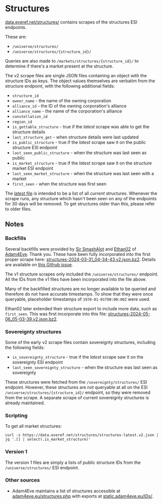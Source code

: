 # Structures

[data.everef.net/structures/](https://data.everef.net/structures/) contains scrapes of the structures ESI endpoints.

These are:
* `/universe/structures/`
* `/universe/structures/{structure_id}/`

Queries are also made to `/markets/structures/{structure_id}/` to determine if there's a market present at the structure.

The v2 scrape files are single JSON files containing an object with the structure IDs as keys.
The object values themselves are verbatim from the structure endpoint, with the following additional fields:
* `structure_id`
* `owner_name` - the name of the owning corporation
* `alliance_id` - the ID of the owning corporation's alliance
* `alliance_name` - the name of the corporation's alliance
* `constellation_id`
* `region_id`
* `is_gettable_structure` - true if the _latest_ scrape was able to get the structure details
* `last_structure_get` - when structure details were last updated
* `is_public_structure` - true if the _latest_ scrape saw it on the public structure ESI endpoint
* `last_seen_public_structure` - when the structure was last seen as public
* `is_market_structure` - true if the _latest_ scrape saw it on the structure market ESI endpoint
* `last_seen_market_structure` - when the structure was last seen with a market
* `first_seen` - when the structure was first seen

The [latest file](https://data.everef.net/structures/structures-latest.v2.json) is intended to be a list of all _current_ structures.
Whenever the scrape runs, any structure which hasn't been seen on any of the endpoints for 30 days will be removed.
To get structures older than this, please refer to older files.

## Notes

### Backfills

Several backfills were provided by [Sir SmashAlot](https://evewho.com/character/178497468)
and [Ethan02](https://evewho.com/character/1056136399) of [Adam4Eve](https://www.adam4eve.eu/).
Thank you.
These have been fully incorporated into the first proper scrape here:
[structures-2024-03-31_04-34-43.v2.json.bz2](https://data.everef.net/structures/history/2024/2024-03-31/structures-2024-03-31_04-34-43.v2.json.bz2).
Details are available on [this Github issue](https://github.com/autonomouslogic/eve-ref/issues/2).

The v1 structure scrapes only included the `/universe/structures/` endpoint.
All the IDs from the v1 files have been incorporated into the file above.

Many of the backfilled structures are no longer available to be queried and therefore do not have accurate timestamps.
To show that they were once queryable, placeholder timestamps of `1970-01-01T00:00:00Z` were used.

Ethan02 later extended their structure export to include more data, such as `first_seen`.
This was first incorporate into this file: [structures-2024-05-06_05-03-39.v2.json.bz2](https://data.everef.net/structures/history/2024/2024-05-06/structures-2024-05-06_05-03-39.v2.json.bz2).

### Sovereignty structures

Some of the early v2 scrape files contain sovereignty structures, including the following fields:
* `is_sovereignty_structure` - true if the _latest_ scrape saw it on the sovereignty ESI endpoint
* `last_seen_sovereignty_structure` - when the structure was last seen as sovereignty

These structures were fetched from the `/sovereignty/structures/` ESI endpoint.
However, these structures are not queryable at all on the ESI `/universe/structures/{structure_id}/` endpoint, so they were removed from the scrape.
A separate scrape of current sovereignty structures is already maintained.

### Scripting

To get all market structures:
```shell
curl -s https://data.everef.net/structures/structures-latest.v2.json | jq '.[] | select(.is_market_structure)'
```

### Version 1

The version 1 files are simply a lists of public structure IDs from the `/universe/structures/` ESI endpoint.

### Other sources

* Adam4Eve maintains a list of structures accessible at [adam4eve.eu/structures.php](https://www.adam4eve.eu/structures.php) with exports at [static.adam4eve.eu/IDs/](https://static.adam4eve.eu/IDs/).
